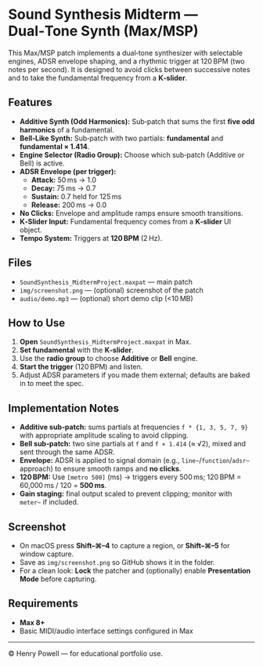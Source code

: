 # Sound Synthesis Midterm — Dual‑Tone Synth (Max/MSP)

This Max/MSP patch implements a dual‑tone synthesizer with selectable engines, ADSR envelope shaping, and a rhythmic trigger at 120 BPM (two notes per second). It is designed to avoid clicks between successive notes and to take the fundamental frequency from a **K‑slider**.

##  Features
- **Additive Synth (Odd Harmonics):** Sub‑patch that sums the first **five odd harmonics** of a fundamental.
- **Bell‑Like Synth:** Sub‑patch with two partials: **fundamental** and **fundamental × 1.414**.
- **Engine Selector (Radio Group):** Choose which sub‑patch (Additive or Bell) is active.
- **ADSR Envelope (per trigger):**
  - **Attack:** 50 ms → 1.0
  - **Decay:** 75 ms → 0.7
  - **Sustain:** 0.7 held for 125 ms
  - **Release:** 200 ms → 0.0
- **No Clicks:** Envelope and amplitude ramps ensure smooth transitions.
- **K‑Slider Input:** Fundamental frequency comes from a **K‑slider** UI object.
- **Tempo System:** Triggers at **120 BPM** (2 Hz).

##  Files
- `SoundSynthesis_MidtermProject.maxpat` — main patch
- `img/screenshot.png` — (optional) screenshot of the patch
- `audio/demo.mp3` — (optional) short demo clip (<10 MB)

##  How to Use
1. **Open** `SoundSynthesis_MidtermProject.maxpat` in Max.
2. **Set fundamental** with the **K‑slider**.
3. Use the **radio group** to choose **Additive** or **Bell** engine.
4. **Start the trigger** (120 BPM) and listen.
5. Adjust ADSR parameters if you made them external; defaults are baked in to meet the spec.

##  Implementation Notes
- **Additive sub‑patch:** sums partials at frequencies `f * {1, 3, 5, 7, 9}` with appropriate amplitude scaling to avoid clipping.
- **Bell sub‑patch:** two sine partials at `f` and `f × 1.414` (≈ √2), mixed and sent through the same ADSR.
- **Envelope:** ADSR is applied to signal domain (e.g., `line~`/`function`/`adsr~` approach) to ensure smooth ramps and **no clicks**.
- **120 BPM:** Use `[metro 500]` (ms) → triggers every 500 ms; 120 BPM = 60,000 ms / 120 = **500 ms**.
- **Gain staging:** final output scaled to prevent clipping; monitor with `meter~` if included.

##  Screenshot
- On macOS press **Shift–⌘–4** to capture a region, or **Shift–⌘–5** for window capture.
- Save as `img/screenshot.png` so GitHub shows it in the folder.
- For a clean look: **Lock** the patcher and (optionally) enable **Presentation Mode** before capturing.

##  Requirements
- **Max 8+**
- Basic MIDI/audio interface settings configured in Max

---

© Henry Powell — for educational portfolio use.
